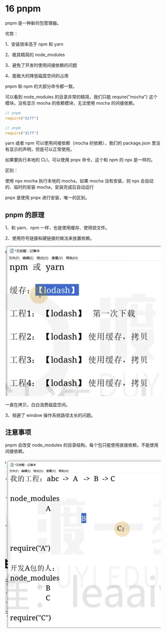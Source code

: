 # 16 pnpm

pnpm 是一种新的包管理器。

优势：

1、安装效率高于 npm 和 yarn

2、极其精简的 node_modules 

3、避免了开发时使用间接依赖的问题

4、能极大的降低磁盘空间的占用

pnpm 和 npm 的大部分命令都一致。

可以看到 node_modules 的目录非常的精简，我们只能 require("mocha") 这个模块，没有显示 mocha 的依赖模块，无法使用 mocha 的间接依赖。

```js
// pnpm
require("diff")
```

```js
// pnpm
require("diff")
```

<!-- 自己截图对比 -->

yarn 或者 npm 可以使用间接依赖（mocha 的依赖），我们的 package.json 里没有显示的声明，但是可以正常使用。

如果要执行本地的 CLI，可以使用 pnpx 命令，这个和 npm 的 npx 是一样的。

区别：

使用 npx mocha 执行本地的 mocha，如果 mocha 没有安装，则 npx 会自动的、临时的安装 mocha，安装完成后自动运行

pnpx 是使用 pnpx 进行安装，唯一的区别。

## pnpm 的原理

1、和 yarn、npm 一样，也是使用缓存、使用锁文件。

2、使用符号链接和硬链接的做法来放置依赖。

![](../REAMDE_files/Xnip2023-08-29_10-13-14.jpg)

一直在拷贝，白白浪费磁盘空间。

3、规避了 window 操作系统路径太长的问题。

## 注意事项

pnpm 会改变 node_modules 的目录结构，每个包只能使用直接依赖，不能使用间接依赖。

![](../REAMDE_files/Xnip2023-08-29_10-22-52.jpg)